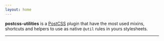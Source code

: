 ```yaml
---
layout: home
---
```


<div class="description">
  <strong>postcss-utilities</strong> is a <a href="http://postcss.org/">PostCSS</a> plugin that have the most used mixins, shortcuts and helpers to use as native <code>@util</code> rules in yours stylesheets.
</div>

<hr class="short">
